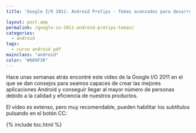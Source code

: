 ```yaml
---
title: 'Google I/O 2011: Android Protips - Temas avanzados para desarrolladores expertos'

layout: post.amp
permalink: /google-io-2011-android-protips-temas/
categories:
  - android
tags:
  - curso android pdf
mainclass: "android"
color: "#689F38"
---
```

<div class="separator" >

</div>

Hace unas semanas atrás encontré este vídeo de la Google I/O 2011 en el que se dan consejos para seamos capaces de crear las mejores aplicaciones Android y conseguir llegar al mayor número de personas debido a la calidad y eficiencia de nuestros productos.

El vídeo es extenso, pero muy recomendable, pueden habilitar los subtítulos pulsando en el botón CC:


<!--ad-->
<p >
</p>



{% include toc.html %}
